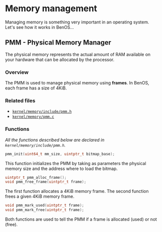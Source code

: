 # Memory management
Managing memory is something very important in an operating system. Let's see how it works in BenOS...

## PMM - Physical Memory Manager

The physical memory represents the actual amount of RAM available on your hardware that can be allocated by the processor.

### Overview
The PMM is used to manage physical memory using **frames**. In BenOS, each frame has a size of 4KiB.

### Related files
- [`kernel/memory/include/pmm.h`](https://github.com/thebenos/benos/blob/main/kernel/memory/include/pmm.h)
- [`kernel/memory/pmm.c`](https://github.com/thebenos/benos/blob/main/kernel/memory/pmm.c)

### Functions
*All the functions described below are declared in `kernel/memory/include/pmm.h`.*

```c
pmm_init(uint64_t mm_size, uintptr_t bitmap_base);
```
This function initializes the PMM by taking as parameters the physical memory size and the address where to load the bitmap.

```c
uintptr_t pmm_alloc_frame();
void pmm_free_frame(uintptr_t frame);

```
The first function allocates a 4KiB memory frame.
The second function frees a given 4KiB memory frame.

```c
void pmm_mark_used(uintptr_t frame);
void pmm_mark_free(uintptr_t frame);
```
Both functions are used to tell the PMM if a frame is allocated (used) or not (free).